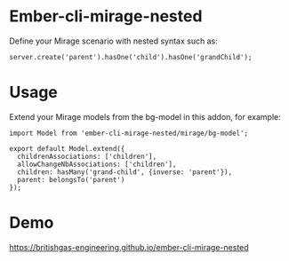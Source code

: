 # Ember-cli-mirage-nested

Define your Mirage scenario with nested syntax such as:

`````
server.create('parent').hasOne('child').hasOne('grandChild');
`````

# Usage

Extend your Mirage models from the bg-model in this addon, for example:

`````
import Model from 'ember-cli-mirage-nested/mirage/bg-model';

export default Model.extend({
  childrenAssociations: ['children'],
  allowChangeNbAssociations: ['children'],
  children: hasMany('grand-child', {inverse: 'parent'}),
  parent: belongsTo('parent')
});
`````

# Demo

https://britishgas-engineering.github.io/ember-cli-mirage-nested
